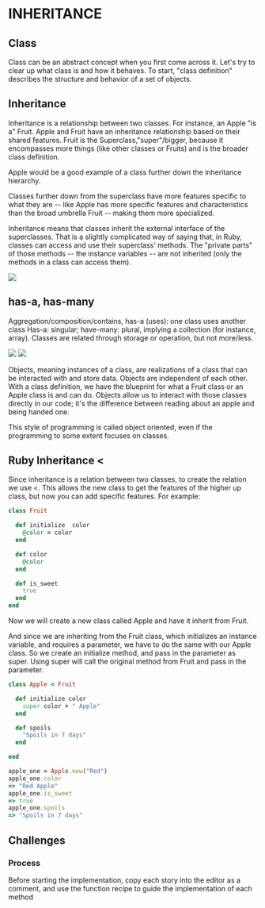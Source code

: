 # INHERITANCE

## Class
Class can be an abstract concept when you first come across it. Let's try to clear up what class is and how it behaves. To start, "class definition" describes the structure and behavior of a set of objects.

## Inheritance
Inheritance is a relationship between two classes. For instance, an Apple "is a" Fruit. Apple and Fruit have an inheritance relationship based on their shared features.
Fruit is the Superclass,"super"/bigger, because it encompasses more things (like other classes or Fruits) and is the broader class definition.

Apple would be a good example of a class further down the inheritance hierarchy.



Classes further down from the superclass have more features specific to what they are -- like Apple has more specific features and characteristics than the broad umbrella Fruit -- making them more specialized.

Inheritance means that classes inherit the external interface of the superclasses. That is a slightly complicated way of saying that, in Ruby, classes can access and use their superclass' methods. The "private parts" of those methods -- the instance variables -- are not inherited (only the methods in a class can access them).

<img src="http://s3.amazonaws.com/learn-site/app/public/redactor_rails/pictures/12/original_is-a.png?1464387871"/>


## has-a, has-many
Aggregation/composition/contains, has-a (uses): one class uses another class
Has-a: singular; have-many: plural, implying a collection (for instance, array).
Classes are related through storage or operation, but not more/less.

<img src="http://s3.amazonaws.com/learn-site/app/public/redactor_rails/pictures/26/original_has-a.png?1469057861"/>
<img src="http://s3.amazonaws.com/learn-site/app/public/redactor_rails/pictures/27/original_has-many.png?1469057876"/>



Objects, meaning instances of a class, are realizations of a class that can be interacted with and store data. Objects are independent of each other. With a class definition, we have the blueprint for what a Fruit class or an Apple class is and can do. Objects allow us to interact with those classes directly in our code; it's the difference between reading about an apple and being handed one.

This style of programming is called object oriented, even if the programming to some extent focuses on classes.

## Ruby Inheritance <
Since inheritance is a relation between two classes, to create the relation we use <. This allows the new class to get the features of the higher up class, but now you can add specific features. For example:

```RUBY
class Fruit

  def initialize  color
    @color = color
  end

  def color
    @color
  end

  def is_sweet
    true
  end
end
```
Now we will create a new class called Apple and have it inherit from Fruit.

And since we are inheriting from the Fruit class, which initializes an instance variable, and requires a parameter, we have to do the same with our Apple class. So we create an initialize method, and pass in the parameter as super. Using super will call the original method from Fruit and pass in the parameter.

```RUBY
class Apple < Fruit

  def initialize color
    super color + " Apple"
  end

  def spoils
    "Spoils in 7 days"
  end

end

apple_one = Apple.new("Red")
apple_one.color
=> "Red Apple"
apple_one.is_sweet
=> true
apple_one.spoils
=> "Spoils in 7 days"
```

## Challenges
### Process

Before starting the implementation, copy each story into the editor as a comment, and use the function recipe to guide the implementation of each method
